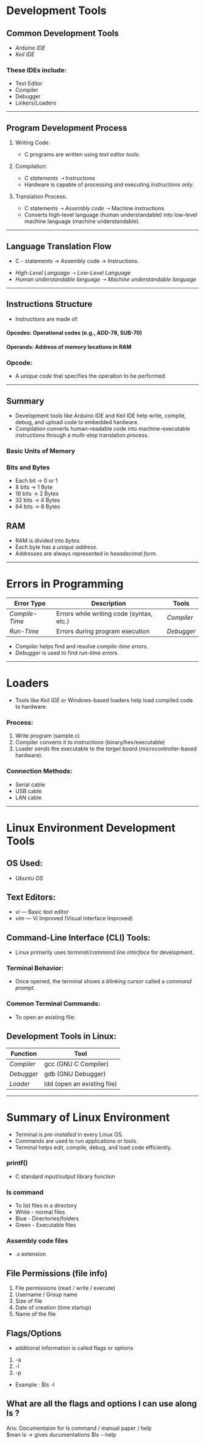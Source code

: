 # Development Tools

## Common Development Tools
- *Arduino IDE*
- *Keil IDE*

### These IDEs include:
- Text Editor
- Compiler
- Debugger
- Linkers/Loaders

---

## Program Development Process

1. Writing Code:
   - C programs are written using *text editor tools*.

2. Compilation:
   - *C statements ➝ Instructions*
   - Hardware is capable of processing and executing *instructions only*.

3. Translation Process:
   - C statements ➝ *Assembly code* ➝ Machine instructions
   - Converts high-level language (human understandable) into low-level machine language (machine understandable).

---

## Language Translation Flow

* C - statements  -> Assembly code  -> Instructions.

- *High-Level Language* ➝ *Low-Level Language*
- *Human understandable language* ➝ *Machine understandable language*

---

## Instructions Structure

* Instructions are made of:
#### Opcodes: Operational codes (e.g., ADD-78, SUB-70)
#### Operands: Address of memory locations in RAM

###  Opcode:
- A *unique code* that specifies the operation to be performed.

---

## Summary
- Development tools like Arduino IDE and Keil IDE help write, compile, debug, and upload code to embedded hardware.
- Compilation converts human-readable code into machine-executable instructions through a multi-step translation process.



### Basic Units of Memory

### Bits and Bytes
- Each bit → 0 or 1
- 8 bits → 1 Byte
- 16 bits → 2 Bytes
- 32 bits → 4 Bytes
- 64 bits → 8 Bytes

## RAM
- RAM is divided into *bytes*.
- Each byte has a *unique address*.
- Addresses are always represented in *hexadecimal form*.

---

# Errors in Programming

| Error Type       | Description                                | Tools           |
|------------------|--------------------------------------------|-----------------|
| *Compile-Time* | Errors while writing code (syntax, etc.)   | *Compiler*    |
| *Run-Time*     | Errors during program execution            | *Debugger*    |

-  *Compiler* helps find and resolve *compile-time errors*.
-  *Debugger* is used to find *run-time errors*.

---

# Loaders

- Tools like *Keil IDE* or Windows-based loaders help load compiled code to hardware.

### Process:
1. Write program (sample.c)
2. Compiler converts it to *instructions* (binary/hex/executable)
3. Loader sends the executable to the *target board* (microcontroller-based hardware).

### Connection Methods:
- Serial cable
- USB cable
- LAN cable

---

# Linux Environment Development Tools

## OS Used:
- *Ubuntu OS*

## Text Editors:
- *vi* — Basic text editor
- *vim* — Vi Improved (Visual Interface Improved)

## Command-Line Interface (CLI) Tools:
- Linux primarily uses *terminal/command line interface* for development.

### Terminal Behavior:
- Once opened, the terminal shows a *blinking cursor* called a *command prompt*.

### Common Terminal Commands:
- To open an existing file:



## Development Tools in Linux:
| Function    | Tool              |
|--------------|-------------------|
| *Compiler* | gcc (GNU C Compiler) |
| *Debugger* | gdb (GNU Debugger)   |
| *Loader*   | ldd (open an existing file) |

---

# Summary of Linux Environment
- Terminal is *pre-installed* in every Linux OS.
- Commands are used to run applications or tools.
- Terminal helps edit, compile, debug, and load code efficiently.

### printf()
* C standard input/output library function

### ls command
* To list files in a directory
* White  -  normal files
* Blue   -  Directories/folders
* Green  -  Executable files

### Assembly code files
*  .s extension

## File Permissions (file info)

1) File permissions (read / write / execute)
2) Username / Group name
3) Size of file
4) Date of creation (time startup)
5) Name of the file

## Flags/Options
   -  additional information is called flags or options
1) -a
2) -l
3) -p

* Example : $ls -l

## What are all the flags and options I can use along ls ? 
Ans: Documentaion for ls command / manual paper / help   <br>
      $man ls     ->    gives ducumentations
      $ls --help  
